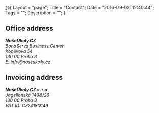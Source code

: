 @{
    Layout = "page";
    Title = "Contact";
    Date = "2016-09-03T12:40:44";
    Tags = "";
    Description = "";
}
<h2>Office address</h2>
<address>
  <strong>NašeÚkoly.CZ</strong><br>
  BonaServa Business Center<br>
  Koněvova 54<br>
  130 00 Praha 3<br>
  <abbr title="Email">E:</abbr> <a href="mailto:info@naseukoly.cz">info@naseukoly.cz</a>
</address>
<h2>Invoicing address</h2>
<address>
  <strong>NašeÚkoly.CZ s.r.o.</strong><br>
  Jagellonská 1498/29<br>
  130 00 Praha 3<br>
  VAT ID: CZ24180149
</address>
